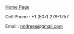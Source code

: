 [Home Page](index.md)

Cell Phone : +1 (507) 279-1757

Email      : <a href = "mailto: nndrees@gmail.com">nndrees@gmail.com</a>
